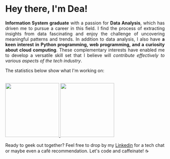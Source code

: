 # Hey there, I'm **Dea!**
<p align="justify">
<b>Information System graduate</b> with a passion for <b>Data Analysis</b>, which has driven me to pursue a career in this field. I find the process of extracting insights from data fascinating and enjoy the challenge of uncovering meaningful patterns and trends. In addition to data analysis, I also have <b>a keen interest in Python programming, web programming, and a curiosity about cloud computing</b>. These complementary interests have enabled me to develop a versatile skill set that I believe will <i>contribute effectively to various aspects of the tech industry</i>.
</p>
The statistics below show what I'm working on:
<br>
</br>
<p align="left">
<a href="https://github.com/gilangadhan">
  <img height="170em" src="https://github-readme-stats-eight-theta.vercel.app/api/top-langs/?username=deasafrydaptr&layout=compact&langs_count=8&theme=buefy"/>
  <img height="170em" src="https://github-readme-stats-eight-theta.vercel.app/api?username=deasafrydaptr&show_icons=true&theme=buefy&include_all_commits=true&count_private=true"/>
</a>
</p>

Ready to geek out together? Feel free to drop by my [Linkedin](https://www.linkedin.com/in/dea-safryda-putri-8044bb169/) for a tech chat or maybe even a café recommendation. Let's code and caffeinate! ☕️
